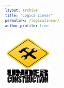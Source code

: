 ```yaml
---
layout: archive
title: "Lógica Linear"
permalink: /logicalinear/
author_profile: true
---
```


<img src="/images/construcao.png" height="150px" width="150px">